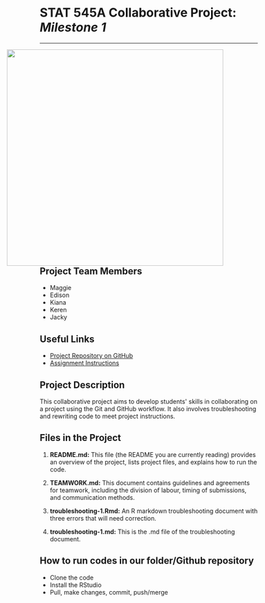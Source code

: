 
# STAT 545A Collaborative Project: *Milestone 1*
***
<img src="https://www.thescea.org/sites/scea/files/styles/1920wide/public/syndicated/images/student_collaboration.jpeg?itok=a-D1guBW" 
  style="float: right; margin-right: 80px;" width="500" /> 


## **Project Team Members**
* Maggie
* Edison
* Kiana
* Keren
* Jacky

## **Useful Links**
* [Project Repository on GitHub](https://github.com/stat545ubc-2023/collaborative-group1)
* [Assignment Instructions](https://stat545.stat.ubc.ca/collaborative-project/milestone1/)

## **Project Description**
This collaborative project aims to develop students' skills in collaborating on a project using the Git and GitHub workflow. It also involves troubleshooting and rewriting code to meet project instructions. 

## **Files in the Project**

1. **README.md:** This file (the README you are currently reading) provides an overview of the project, lists project files, and explains how to run the code.

2. **TEAMWORK.md:** This document contains guidelines and agreements for teamwork, including the division of labour, timing of submissions, and communication methods.

3. **troubleshooting-1.Rmd:** An R markdown troubleshooting document with three errors that will need correction.
4.  **troubleshooting-1.md:** This is the .md file of the troubleshooting document.

## How to run codes in our folder/Github repository
* Clone the code
* Install the RStudio
* Pull, make changes, commit, push/merge
